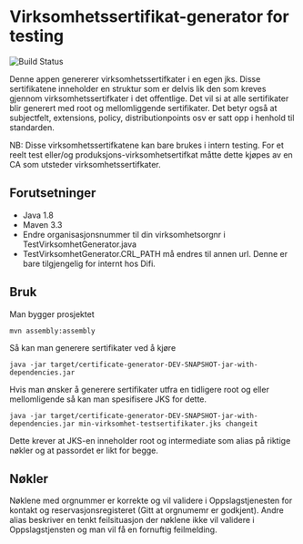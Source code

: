 # Virksomhetssertifikat-generator for testing 
![Build Status](https://github.com/felleslosninger/eid-certificate-generator/actions/workflows/maventests.yml/badge.svg)

Denne appen genererer virksomhetssertifkater i en egen jks. Disse sertifikatene inneholder en struktur som er delvis
lik den som kreves gjennom virksomhetssertifkater i det offentlige. Det vil si at alle sertifikater blir generert med
root og mellomliggende sertifikater. Det betyr også at subjectfelt, extensions, policy, distributionpoints osv er satt
opp i henhold til standarden.

NB: Disse virksomhetssertifkatene kan bare brukes i intern testing. For et reelt test eller/og produksjons-virksomhetsertifkat måtte dette kjøpes av en CA som utsteder virksomhetssertifkater.

## Forutsetninger

- Java 1.8
- Maven 3.3
- Endre organisasjonsnummer til din virksomhetsorgnr i TestVirksomhetGenerator.java
- TestVirksomhetGenerator.CRL_PATH må endres til annen url. Denne er bare tilgjengelig for internt hos Difi. 

## Bruk

Man bygger prosjektet

    mvn assembly:assembly

Så kan man generere sertifikater ved å kjøre

    java -jar target/certificate-generator-DEV-SNAPSHOT-jar-with-dependencies.jar

Hvis man ønsker å generere sertifikater utfra en tidligere root og eller mellomligende så kan man spesifisere JKS for
dette.

    java -jar target/certificate-generator-DEV-SNAPSHOT-jar-with-dependencies.jar min-virksomhet-testsertifikater.jks changeit

Dette krever at JKS-en inneholder root og intermediate som alias på riktige nøkler og at passordet er likt for begge.

## Nøkler

Nøklene med orgnummer er korrekte og vil validere i Oppslagstjenesten for kontakt og reservasjonsregisteret (Gitt at orgnumemr er godkjent). Andre alias
beskriver en tenkt feilsituasjon der nøklene ikke vil validere i Oppslagstjensten og man vil få en fornuftig
feilmelding.